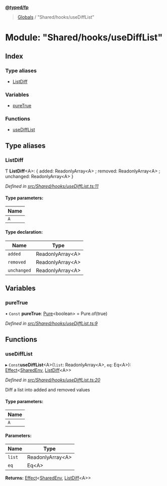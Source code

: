 **[@typed/fp](../README.md)**

> [Globals](../globals.md) / "Shared/hooks/useDiffList"

# Module: "Shared/hooks/useDiffList"

## Index

### Type aliases

* [ListDiff](_shared_hooks_usedifflist_.md#listdiff)

### Variables

* [pureTrue](_shared_hooks_usedifflist_.md#puretrue)

### Functions

* [useDiffList](_shared_hooks_usedifflist_.md#usedifflist)

## Type aliases

### ListDiff

Ƭ  **ListDiff**\<A>: { added: ReadonlyArray\<A> ; removed: ReadonlyArray\<A> ; unchanged: ReadonlyArray\<A>  }

*Defined in [src/Shared/hooks/useDiffList.ts:11](https://github.com/TylorS/typed-fp/blob/559f273/src/Shared/hooks/useDiffList.ts#L11)*

#### Type parameters:

Name |
------ |
`A` |

#### Type declaration:

Name | Type |
------ | ------ |
`added` | ReadonlyArray\<A> |
`removed` | ReadonlyArray\<A> |
`unchanged` | ReadonlyArray\<A> |

## Variables

### pureTrue

• `Const` **pureTrue**: [Pure](_effect_effect_.md#pure)\<boolean> = Pure.of(true)

*Defined in [src/Shared/hooks/useDiffList.ts:9](https://github.com/TylorS/typed-fp/blob/559f273/src/Shared/hooks/useDiffList.ts#L9)*

## Functions

### useDiffList

▸ `Const`**useDiffList**\<A>(`list`: ReadonlyArray\<A>, `eq`: Eq\<A>): [Effect](_effect_effect_.effect.md)\<[SharedEnv](../interfaces/_shared_core_services_sharedenv_.sharedenv.md), [ListDiff](_shared_hooks_usedifflist_.md#listdiff)\<A>>

*Defined in [src/Shared/hooks/useDiffList.ts:20](https://github.com/TylorS/typed-fp/blob/559f273/src/Shared/hooks/useDiffList.ts#L20)*

Diff a list into added and removed values

#### Type parameters:

Name |
------ |
`A` |

#### Parameters:

Name | Type |
------ | ------ |
`list` | ReadonlyArray\<A> |
`eq` | Eq\<A> |

**Returns:** [Effect](_effect_effect_.effect.md)\<[SharedEnv](../interfaces/_shared_core_services_sharedenv_.sharedenv.md), [ListDiff](_shared_hooks_usedifflist_.md#listdiff)\<A>>
